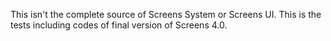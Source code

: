 This isn't the complete source of Screens System or Screens UI. This is the tests including codes of final version of Screens 4.0.